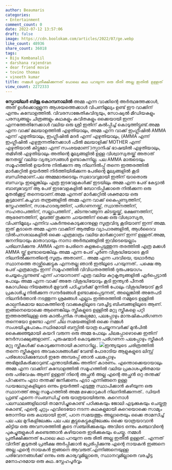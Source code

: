 ```yaml
---
author: Beaumaris
categories:
- Entertainment
comment_count: 0
date: 2022-07-12 13:57:06
draft: false
image: https://cdn.boolokam.com/articles/2022/07/ge.webp
like_count: 48936
share_count: 36018
tags:
- Biju Kombanalil
- darshana rajendran
- dear friend movie
- tovino thomas
- vineeth kumar
title: നമ്മൾ പ്രതീക്ഷിക്കുന്നത് പോലെ കഥ പറയുന്ന ഒരു രീതി അല്ല ഇതിൽ ഉള്ളത്
view_count: 2272333
---
```


**സ്പോയിലർ** **ബിജു കൊമ്പനാലിൽ** അമ്മ എന്ന വാക്കിന്റെ അർത്ഥത്തേക്കാൾ, അത്‌ ഉൾക്കൊള്ളുന്ന ആശയത്തെക്കാൾ വിപണിമൂല്യം ഉണ്ട് ഈ വാക്കിന് എന്നും കമ്പോളത്തിൽ. വിവരസാങ്കേതികവിദ്യയും, സോഷ്യൽ മീഡിയകളും പരസ്യങ്ങളും ചിത്രങ്ങളും കഥകളും കവിതകളും ഒക്കെയായി ഇന്ന് എന്നത്തേതിനേക്കാൾ വലിയ ഒരു ശ്രീ ഇതിന് കൽപ്പിച്ച് കൊടുത്തിട്ടുണ്ട്.അമ്മ എന്ന വാക്ക് മലയാളത്തിൽ എഴുതിയാലും, അമ്മ എന്ന വാക്ക് ഇംഗ്ലീഷിൽ AMMA എന്ന് എഴുതിയാലും, ഇംഗ്ലീഷിൽ മദർ എന്ന് എഴുതിയാലും, (AMMA എന്ന് ഇംഗ്ലീഷിൽ എഴുതുന്നതിനേക്കാൾ ഫീൽ മലയാളിക്ക് MOTHER എന്ന് എഴുതിയാൽ കിട്ടുമോ എന്ന് സംശയമാണ് )സ്പാനിഷ് ഭാഷയിൽ എഴുതിയാലും, തമിഴിൽ എഴുതിയാലും അതിന്റെ മൂല്യങ്ങളിൽ ഉള്ള വിശ്വാസ്യതയ്ക്ക് അതാത് ജനതയ്ക്ക് വലിയ വ്യത്യാസങ്ങൾ ഉണ്ടാകുന്നില്ല. പല AMMA മാരുടെയും സമൂഹത്തിൽ ഉയർന്നു നിൽക്കുന്ന ആ നിലനിൽപ്പ് തന്നെ ഇത്തരത്തിൽ മാർക്കറ്റിൽ ഉയർത്തി നിർത്തിയിരിക്കുന്ന പേരിന്റെ മൂല്യങ്ങളിൽ കൂടി ബന്ധിതമാണ്.പല അമ്മമാരുടെയും സ്വഭാവവുമായി ഇതിന് യാതൊരു ബന്ധവും ഇല്ലെങ്കിലും എത്ര ഇടവേളകൾക്ക് ഇടയിലും അമ്മ എന്ന പേര് കേട്ടാൽ ബാബുവേട്ടന് ആ പേര് ഇടവേളകളിൽ ബോറടിപ്പിക്കാതെ നിൽക്കുന്ന ഒരു മുതൽക്കൂട്ട് തന്നെയാണ്.അമ്മ എന്നത് മാർക്കറ്റിൽ ശക്തമായ ഒരു കൂട്ടമാണ്.കച്ചവട തന്ത്രങ്ങളിൽ അമ്മ എന്ന വാക്ക് കൈപ്പുണ്യത്തിന്, സ്നേഹത്തിന്, സാഹോദര്യത്തിന്, പരിഗണനയ്ക്ക്, സ്വാന്തനത്തിന്, സഹതാപത്തിന്, സല്ലാപത്തിന് , കിടന്നുറങ്ങുന്ന കിടയ്ക്കയ്ക്ക്, ഭക്ഷണത്തിന്, ആഭരണത്തിന്, മുഖത്ത് തൂക്കുന്ന ചായത്തിന് ഒക്കെ ഒരു വിശ്വാസ്യത, വിപണിമൂല്യം എന്നിവ പകർന്നുകൊടുക്കാനുള്ള സൂത്രവിദ്യ കൂടിയാണ് ഇന്ന് അമ്മ. ഇത് കൂടാതെ അമ്മ എന്ന വാക്കിന് ആത്മീയ വ്യാപാരങ്ങളിൽ, ആൾദൈവ വിൽപനശാലകളിൽ ഒക്കെ എത്രമാത്രം വലിയ മാർക്കറ്റാണ് ഇന്ന് ഉള്ളത്.അമ്മ, ജനനിയായും മാതാവായും നാനാ അർത്ഥങ്ങളിൽ ഇവിടെയെല്ലാം പരിലസിക്കുന്നു .AMMA എന്ന പേരിനെ കളങ്കപ്പെടുത്തുന്ന തരത്തിൽ എത്ര മക്കൾ AMMA യ്ക്ക് ഉണ്ടായെങ്കിലും അമ്മ എന്ന പേര് പൂർണ വിശുദ്ധിയോടെ കൂടി നിലനിൽക്കുന്നതിന്റെ സൂത്രം അതാണ്... അമ്മ എന്ന പദവിയെ, യഥാർത്ഥ സ്ഥാനത്തെ താഴ്ത്തിക്കെട്ടുക എന്നതല്ല ഞാൻ ഇതിലൂടെ പറയുന്നത്.. പക്ഷെ ആ പേര് എത്രമാത്രം ഇന്ന് സമൂഹത്തിൽ വിവിധതരത്തിൽ ദുരുപയോഗം ചെയ്യപ്പെടുന്നുണ്ട് എന്ന് പറയാനാണ് എത്ര വലിയ കുറ്റകൃത്യങ്ങളിൽ ഏർപ്പെട്ടാൽ പോലും അമ്മ എന്ന വാക്ക് അതേ വിശുദ്ധിയോടും കൂടി ഇന്ത്യൻ പീനൽ കോഡിലെ നിയമങ്ങൾ മുഴുവൻ പഠിച്ചവർക്ക് മുന്നിൽ പോലും വിശുദ്ധിയോട് കൂടി പ്രകാശിച്ചു നിൽക്കുന്ന സന്ദർഭങ്ങൾ ഉണ്ടാക്കപ്പെടുന്നത്, അല്ലെങ്കിൽ അതേപടി നിലനിർത്താൻ നടത്തുന്ന ശ്രമങ്ങൾ എല്ലാം ഇത്തരത്തിൽ നമ്മുടെ ഉള്ളിൽ കാല്പനികമായ ലോകത്തിന്റെ വാക്കുകളിലൂടെ വരച്ചിട്ട ബിംബങ്ങളിലൂടെ ആണ്. ഇങ്ങനെയൊക്കെ ആണെങ്കിലും സ്ത്രീകളുടെ ഉള്ളിൽ മറ്റു സ്ത്രീകളെ പറ്റി ഇത്തരത്തിലുള്ള ഒരു കാൽപ്പനിക സങ്കല്പമോ, പലപ്പോഴും മാനുഷികപരിഗണന തന്നെയോ ഉണ്ടോ എന്ന് ചില സമയങ്ങളിൽ ഒക്കെ നമ്മൾ സംശയിച്ചുപോകും.സ്ഥിരമായി ബസ്സിൽ യാത്ര ചെയ്യുന്നവർക്ക് മുൻപിൽ കൈക്കുഞ്ഞുമായി കയറി വരുന്ന ഒരു അമ്മ പോലും ചിലപ്പോഴൊക്കെ ഇതിന് നേർസാക്ഷ്യങ്ങളാണ്.. പുരുഷന്മാർ കൊടുക്കുന്ന പരിഗണന പലപ്പോഴും സ്ത്രീകൾ മറ്റു സ്ത്രീകൾക്ക് കൊടുക്കുന്നതായി കാണാറില്ല.. ![](https://cdn.boolokam.com/articles/2022/07/ge.webp)ഇന്ത്യയുടെ ചരിത്രത്തിൽ തന്നെ സ്ത്രീകളുടെ അവകാശങ്ങൾക്ക് വേണ്ടി പോരാടിയ ആളുകളുടെ ലിസ്റ്റ് പരിശോധിക്കുമ്പോൾ ഇതേ അമ്പരപ്പ് ഞാൻ പലപ്പോഴും അഭിമുഖീകരിക്കാറുണ്ട്.എന്തായിരിക്കും അതിന് കാരണം. എന്തൊക്കെയായാലും അമ്മ എന്ന വാക്കിന് കമ്പോളത്തിൽ സമൂഹത്തിൽ വലിയ പ്രകാശപൂരിതമായ ഒരു പരിവേഷം ആണ് ഉള്ളത് നിന്റെ അച്ഛൻ അല്ല എന്റെ അച്ഛൻ ഒറ്റ തന്തക്ക് പിറക്കണം എടാ തന്തക്ക് ജനിക്കണം എടാ എന്നിങ്ങനെ ഉള്ള ഡയലോഗുകളിലൂടെ ഒന്നും ഉയർത്തി എടുത്തു സ്ഥാപിക്കാൻ കഴിയുന്ന ഒരു സ്ഥാനത്ത് അല്ല സമൂഹത്തിൽ അമ്മ മഴക്കാറുകൾ നിലനിൽക്കുന്നത്.. ഡിയർ ഫ്രണ്ട് എന്നെ സംബന്ധിച്ച് ഒരു യാത്രയായിരുന്നു. കുറെനാൾ പലസ്ഥലങ്ങളിലായി താമസിച്ചുകൊണ്ട് പഠിക്കുകയും ജോലി എടുക്കുകയും ചെയ്തതു കൊണ്ട്, എന്റെ ചുറ്റും എവിടെയോ നടന്ന കഥകളുമായി കുറെയൊക്കെ സാമ്യം തോന്നിയ ഒരു കഥയായി ഇത്, പഠന സമയത്തും അല്ലാതെയും ഒക്കെ താമസിച്ച് പല പല മുറികളിലേക്കും പല പല കൂട്ടുകെട്ടുകളിലേക്കും ഒക്കെ യാത്രയാവാൻ കിട്ടിയ ഒരു അവസരത്തിൽ കൂടെ സഞ്ചരിക്കുകയും അവിടെ ഒന്നും കഞ്ചാവിന്റെ പുകച്ചുരുളുകൾ കണ്ടെത്താൻ കഴിയാതെ ഇരിക്കുകയും ചെയ്തു. നമ്മൾ പ്രതീക്ഷിക്കുന്നത് പോലെ കഥ പറയുന്ന ഒരു രീതി അല്ല ഇതിൽ ഉള്ളത്.. എന്നത് വിനീത് കൂടുതൽ പ്രതീക്ഷ അർപ്പിക്കാൻ പ്രേരിപ്പിക്കുന്നു എന്റെ നായകൻ ഇങ്ങനെ അല്ല എന്റെ നായകൻ ഇങ്ങനെ ആവരുത്.എന്നിങ്ങനെയുള്ള പരിവേദനങ്ങൾക്ക് ഒന്നും ഒരു കാര്യവുമില്ലാതെ, സ്ഥാനവുമില്ലാതെ വരച്ചിട്ട മനോഹരമായ ഒരു കഥ..സ്നേഹപൂർവ്വം